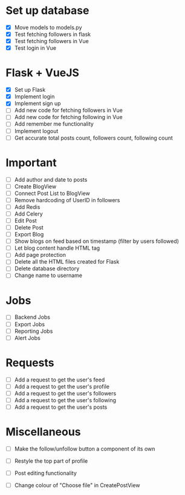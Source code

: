 # Set up database
- [x] Move models to models.py
- [x] Test fetching followers in flask
- [x] Test fetching followers in Vue
- [x] Test login in Vue

# Flask + VueJS
- [x] Set up Flask
- [x] Implement login
- [x] Implement sign up
- [ ] Add new code for fetching followers in Vue
- [ ] Add new code for fetching following in Vue
- [ ] Add remember me functionality
- [ ] Implement logout
- [ ] Get accurate total posts count, followers count, following count

# Important
- [ ] Add author and date to posts
- [ ] Create BlogView
- [ ] Connect Post List to BlogView 
- [ ] Remove hardcoding of UserID in followers
- [ ] Add Redis
- [ ] Add Celery
- [ ] Edit Post
- [ ] Delete Post
- [ ] Export Blog
- [ ] Show blogs on feed based on timestamp (filter by users followed)
- [ ] Let blog content handle HTML tag
- [ ] Add page protection
- [ ] Delete all the HTML files created for Flask
- [ ] Delete database directory
- [ ] Change name to username

# Jobs
- [ ] Backend Jobs
- [ ] Export Jobs
- [ ] Reporting Jobs
- [ ] Alert Jobs

# Requests
- [ ] Add a request to get the user's feed
- [ ] Add a request to get the user's profile
- [ ] Add a request to get the user's followers
- [ ] Add a request to get the user's following
- [ ] Add a request to get the user's posts

# Miscellaneous
- [ ] Make the follow/unfollow button a component of its own
- [ ] Restyle the top part of profile
- [ ] Post editing functionality
- [ ] Change colour of "Choose file" in CreatePostView

